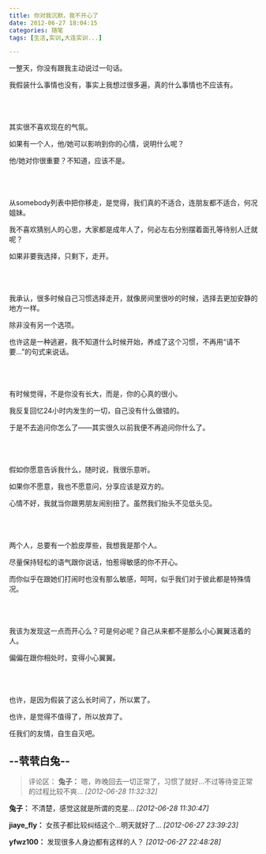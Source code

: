```yaml
---
title: 你对我沉默，我不开心了
date: 2012-06-27 18:04:15
categories: 随笔
tags: [生活,实训,大连实训...]

---
```

一整天，你没有跟我主动说过一句话。

我假装什么事情也没有，事实上我想过很多遍，真的什么事情也不应该有。<br /><br /><br /><br />

其实很不喜欢现在的气氛。

如果有一个人，他/她可以影响到你的心情，说明什么呢？

他/她对你很重要？不知道，应该不是。<br /><br /><br /><br />

从somebody列表中把你移走，是觉得，我们真的不适合，连朋友都不适合，何况姐妹。

我不喜欢猜别人的心思，大家都是成年人了，何必左右分别摆着面孔等待别人迁就呢？

如果非要我选择，只剩下，走开。<br /><br /><br /><br />

我承认，很多时候自己习惯选择走开，就像房间里很吵的时候，选择去更加安静的地方一样。

除非没有另一个选项。

也许这是一种逃避，我不知道什么时候开始，养成了这个习惯，不再用“请不要...”的句式来说话。<br /><br /><br /><br />

有时候觉得，不是你没有长大，而是，你的心真的很小。

我反复回忆24小时内发生的一切，自己没有什么做错的。

于是不去追问你怎么了——其实很久以前我便不再追问你什么了。<br /><br /><br /><br />

假如你愿意告诉我什么，随时说，我很乐意听。

如果你不愿意，我也不愿意问，分享应该是双方的。

心情不好，我就当你跟男朋友闹别扭了。虽然我们抬头不见低头见。<br /><br /><br /><br />

两个人，总要有一个脸皮厚些，我想我是那个人。

尽量保持轻松的语气跟你说话，怕惹得敏感的你不开心。

而你似乎在跟她们打闹时也没有那么敏感，呵呵，似乎我们对于彼此都是特殊情况。<br /><br /><br /><br />

我该为发现这一点而开心么？可是何必呢？自己从来都不是那么小心翼翼活着的人。

偏偏在跟你相处时，变得小心翼翼。<br /><br /><br /><br />

也许，是因为假装了这么长时间了，所以累了。

也许，是觉得不值得了，所以放弃了。

任我们的友情，自生自灭吧。

--茕茕白兔--
---
>评论区：
>**兔子：** 嗯，昨晚回去一切正常了，习惯了就好…不过等待变正常的过程比较不爽…  *[2012-06-28 11:32:32]*
>
**兔子：** 不清楚，感觉这就是所谓的克星…  *[2012-06-28 11:30:47]*
>
**jiaye_fly：** 女孩子都比较纠结这个…明天就好了…  *[2012-06-27 23:39:23]*
>
**yfwz100：** 发现很多人身边都有这样的人？  *[2012-06-27 22:48:28]*
>
